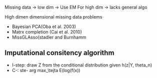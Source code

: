 Missing data -> low dim -> Use EM
For high dim -> lacks general algo


High dimen dimensional missing data problems
- Bayesian PCA(Oba et al. 2003)
- Matrx completion (Cai et al. 2010)
- MissGLAsso(stadler and Burnhamm


## Imputational consitency algorithm
- I-step: draw Z from the conditional distribution given h(z|Y, theta_n)
- C-: ste- arg max_\tejta E(log(f(x))


